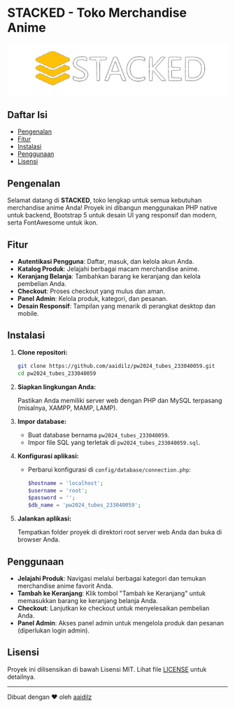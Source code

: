 # STACKED - Toko Merchandise Anime

![Logo STACKED](public/img/logo_readme.png)

## Daftar Isi

- [Pengenalan](#pengenalan)
- [Fitur](#fitur)
- [Instalasi](#instalasi)
- [Penggunaan](#penggunaan)
- [Lisensi](#lisensi)

## Pengenalan

Selamat datang di **STACKED**, toko lengkap untuk semua kebutuhan merchandise anime Anda! Proyek ini dibangun menggunakan PHP native untuk backend, Bootstrap 5 untuk desain UI yang responsif dan modern, serta FontAwesome untuk ikon.

## Fitur

- **Autentikasi Pengguna**: Daftar, masuk, dan kelola akun Anda.
- **Katalog Produk**: Jelajahi berbagai macam merchandise anime.
- **Keranjang Belanja**: Tambahkan barang ke keranjang dan kelola pembelian Anda.
- **Checkout**: Proses checkout yang mulus dan aman.
- **Panel Admin**: Kelola produk, kategori, dan pesanan.
- **Desain Responsif**: Tampilan yang menarik di perangkat desktop dan mobile.

## Instalasi

1. **Clone repositori:**

    ```sh
    git clone https://github.com/aaidilz/pw2024_tubes_233040059.git
    cd pw2024_tubes_233040059
    ```

2. **Siapkan lingkungan Anda:**

    Pastikan Anda memiliki server web dengan PHP dan MySQL terpasang (misalnya, XAMPP, MAMP, LAMP).

3. **Impor database:**

    - Buat database bernama `pw2024_tubes_233040059`.
    - Impor file SQL yang terletak di `pw2024_tubes_233040059.sql`.

4. **Konfigurasi aplikasi:**

    - Perbarui konfigurasi di `config/database/connection.php`:

      ```php
      $hostname = 'localhost';
      $username = 'root';
      $password = '';
      $db_name = 'pw2024_tubes_233040059';
      ```

5. **Jalankan aplikasi:**

    Tempatkan folder proyek di direktori root server web Anda dan buka di browser Anda.

## Penggunaan

- **Jelajahi Produk**: Navigasi melalui berbagai kategori dan temukan merchandise anime favorit Anda.
- **Tambah ke Keranjang**: Klik tombol "Tambah ke Keranjang" untuk memasukkan barang ke keranjang belanja Anda.
- **Checkout**: Lanjutkan ke checkout untuk menyelesaikan pembelian Anda.
- **Panel Admin**: Akses panel admin untuk mengelola produk dan pesanan (diperlukan login admin).

## Lisensi

Proyek ini dilisensikan di bawah Lisensi MIT. Lihat file [LICENSE](LICENSE) untuk detailnya.

---

Dibuat dengan ❤️ oleh [aaidilz](https://github.com/aaidilz)
